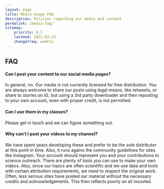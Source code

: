 ```yaml
---
layout: page
title: Media Usage FAQ
description: Policies regarding our media and content
permalink: /media-faq/
sitemap:
    priority: 0.7
    lastmod: 2022-03-23
    changefreq: weekly
---
```


## FAQ

#### Can I post your content to our social media pages?

In general, no. Our media is not currently licensed for free distribution. You are always welcome to share our posts using legal means, like retweets, or share to stories on IG, but using a 3rd party downloader and then reposting to your own account, even with proper credit, is not permitted.

#### Can I use them in my classes?

Please get in touch and we can figure something out.

#### Why can't I post your videos to my channel?

We have spent years developing these and prefer to be the sole distributor at this point in time. Also, it runs agains the community guidelines for sites like Instagram. Your account should represent you and your contributions to science outreach. There are plenty of tools you can use to make your own videos. Also, since our topics are often scientific and we use data and tools with certain attribution requirements, we need to respect the original work. Often, less serious sites have posted our material without the necessary credits and acknowledgements. This then reflects poorly on all invovled.
